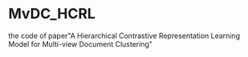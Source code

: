 # MvDC_HCRL
the code of paper"A Hierarchical Contrastive Representation Learning Model for Multi-view Document Clustering"
